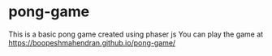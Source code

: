 # pong-game
This is a basic pong game created using phaser js
You can play the game at https://boopeshmahendran.github.io/pong-game/
